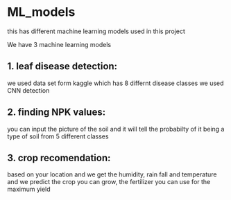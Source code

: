 # ML_models
this has different machine learning models used in this project

We have 3 machine learning models 

## 1. leaf disease detection:
 we used data set form kaggle which has 8 differnt disease classes 
 we used CNN detection
 
 ## 2. finding NPK values:
  you can input the picture of the soil and it will tell the probabilty of it being a type of soil from 5 different classes 
  
## 3. crop recomendation:
  based on your location and we get the humidity, rain fall and temperature and we predict the crop you can grow, the fertilizer you can use for the maximum yield 


